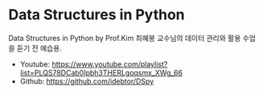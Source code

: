 # Data Structures in Python
Data Structures in Python by Prof.Kim
최혜봉 교수님의 데이터 관리와 활용 수업을 듣기 전 예습용.

- Youtube: https://www.youtube.com/playlist?list=PLQS78DCab0Ipbh3THERLgoqsmx_XWg_66
- Github: https://github.com/idebtor/DSpy
